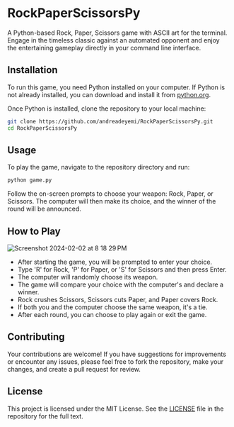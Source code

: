 # RockPaperScissorsPy

A Python-based Rock, Paper, Scissors game with ASCII art for the terminal. Engage in the timeless classic against an automated opponent and enjoy the entertaining gameplay directly in your command line interface.

## Installation

To run this game, you need Python installed on your computer. If Python is not already installed, you can download and install it from [python.org](https://www.python.org/downloads/).

Once Python is installed, clone the repository to your local machine:

```bash
git clone https://github.com/andreadeyemi/RockPaperScissorsPy.git
cd RockPaperScissorsPy
```

## Usage

To play the game, navigate to the repository directory and run:

```bash
python game.py
```

Follow the on-screen prompts to choose your weapon: Rock, Paper, or Scissors. The computer will then make its choice, and the winner of the round will be announced.

## How to Play
![Screenshot 2024-02-02 at 8 18 29 PM](https://github.com/andreadeyemi/RockPaperScissorsPy/assets/119077913/ecfb46aa-2d98-47b6-971f-b6e3dbdbc5f6)

- After starting the game, you will be prompted to enter your choice.
- Type 'R' for Rock, 'P' for Paper, or 'S' for Scissors and then press Enter.
- The computer will randomly choose its weapon.
- The game will compare your choice with the computer's and declare a winner.
- Rock crushes Scissors, Scissors cuts Paper, and Paper covers Rock.
- If both you and the computer choose the same weapon, it's a tie.
- After each round, you can choose to play again or exit the game.

## Contributing

Your contributions are welcome! If you have suggestions for improvements or encounter any issues, please feel free to fork the repository, make your changes, and create a pull request for review.

## License

This project is licensed under the MIT License. See the [LICENSE](LICENSE) file in the repository for the full text.

